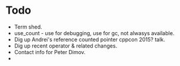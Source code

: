 # Todo

* Term shed.
* use_count - use for debugging, use for gc, not alwasys available.
* Dig up Andrei's reference counted pointer cppcon 2015? talk.
* Dig up recent operator & related changes.
* Contact info for Peter Dimov.
* 
